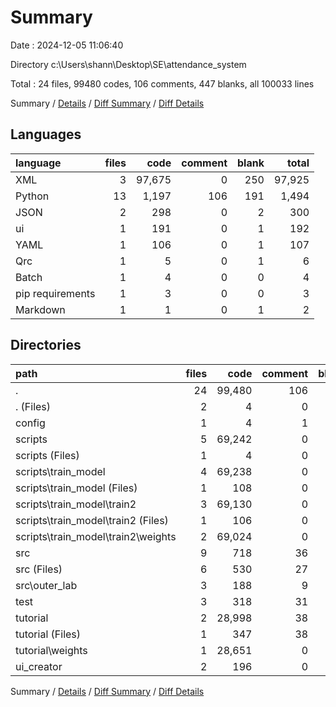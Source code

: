 # Summary

Date : 2024-12-05 11:06:40

Directory c:\\Users\\shann\\Desktop\\SE\\attendance_system

Total : 24 files,  99480 codes, 106 comments, 447 blanks, all 100033 lines

Summary / [Details](details.md) / [Diff Summary](diff.md) / [Diff Details](diff-details.md)

## Languages
| language | files | code | comment | blank | total |
| :--- | ---: | ---: | ---: | ---: | ---: |
| XML | 3 | 97,675 | 0 | 250 | 97,925 |
| Python | 13 | 1,197 | 106 | 191 | 1,494 |
| JSON | 2 | 298 | 0 | 2 | 300 |
| ui | 1 | 191 | 0 | 1 | 192 |
| YAML | 1 | 106 | 0 | 1 | 107 |
| Qrc | 1 | 5 | 0 | 1 | 6 |
| Batch | 1 | 4 | 0 | 0 | 4 |
| pip requirements | 1 | 3 | 0 | 0 | 3 |
| Markdown | 1 | 1 | 0 | 1 | 2 |

## Directories
| path | files | code | comment | blank | total |
| :--- | ---: | ---: | ---: | ---: | ---: |
| . | 24 | 99,480 | 106 | 447 | 100,033 |
| . (Files) | 2 | 4 | 0 | 1 | 5 |
| config | 1 | 4 | 1 | 0 | 5 |
| scripts | 5 | 69,242 | 0 | 217 | 69,459 |
| scripts (Files) | 1 | 4 | 0 | 0 | 4 |
| scripts\\train_model | 4 | 69,238 | 0 | 217 | 69,455 |
| scripts\\train_model (Files) | 1 | 108 | 0 | 1 | 109 |
| scripts\\train_model\\train2 | 3 | 69,130 | 0 | 216 | 69,346 |
| scripts\\train_model\\train2 (Files) | 1 | 106 | 0 | 1 | 107 |
| scripts\\train_model\\train2\\weights | 2 | 69,024 | 0 | 215 | 69,239 |
| src | 9 | 718 | 36 | 112 | 866 |
| src (Files) | 6 | 530 | 27 | 77 | 634 |
| src\\outer_lab | 3 | 188 | 9 | 35 | 232 |
| test | 3 | 318 | 31 | 58 | 407 |
| tutorial | 2 | 28,998 | 38 | 57 | 29,093 |
| tutorial (Files) | 1 | 347 | 38 | 22 | 407 |
| tutorial\\weights | 1 | 28,651 | 0 | 35 | 28,686 |
| ui_creator | 2 | 196 | 0 | 2 | 198 |

Summary / [Details](details.md) / [Diff Summary](diff.md) / [Diff Details](diff-details.md)
